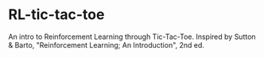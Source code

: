 # RL-tic-tac-toe
An intro to Reinforcement Learning through Tic-Tac-Toe. Inspired by Sutton &amp; Barto, "Reinforcement Learning; An Introduction", 2nd ed.
